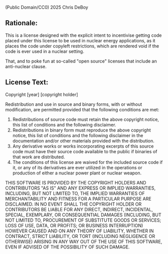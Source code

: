 (Public Domain/CC0) 2025 Chris DeBoy

## Rationale:

This is a license designed with the explicit intent to incentivise getting code placed under this license to be used in nuclear energy applications, as it places the code under copyleft restrictions, which are rendered void if the code is ever used in a nuclear setting.

That, and to poke fun at so-called "open source" licenses that include an anti-nuclear clause.

## License Text:

Copyright [year] [copyright holder]

Redistribution and use in source and binary forms, with or without modification, are permitted provided that the following conditions are met:

1. Redistributions of source code must retain the above copyright notice, this list of conditions and the following disclaimer.
2. Redistributions in binary form must reproduce the above copyright notice, this list of conditions and the following disclaimer in the documentation and/or other materials provided with the distribution.
3. Any derivative works or works incorporating excerpts of this source code must have their source code available to the public if binaries of that work are distributed.
4. The conditions of this license are waived for the included source code if it, or any of its derivatives are ever utilized in the operations or production of either a nuclear power plant or nuclear weapon.

THIS SOFTWARE IS PROVIDED BY THE COPYRIGHT HOLDERS AND CONTRIBUTORS "AS IS" AND ANY EXPRESS OR IMPLIED WARRANTIES, INCLUDING, BUT NOT LIMITED TO, THE IMPLIED WARRANTIES OF MERCHANTABILITY AND FITNESS FOR A PARTICULAR PURPOSE ARE DISCLAIMED. IN NO EVENT SHALL THE COPYRIGHT HOLDER OR CONTRIBUTORS BE LIABLE FOR ANY DIRECT, INDIRECT, INCIDENTAL, SPECIAL, EXEMPLARY, OR CONSEQUENTIAL DAMAGES (INCLUDING, BUT NOT LIMITED TO, PROCUREMENT OF SUBSTITUTE GOODS OR SERVICES; LOSS OF USE, DATA, OR PROFITS; OR BUSINESS INTERRUPTION) HOWEVER CAUSED AND ON ANY THEORY OF LIABILITY, WHETHER IN CONTRACT, STRICT LIABILITY, OR TORT (INCLUDING NEGLIGENCE OR OTHERWISE) ARISING IN ANY WAY OUT OF THE USE OF THIS SOFTWARE, EVEN IF ADVISED OF THE POSSIBILITY OF SUCH DAMAGE.
